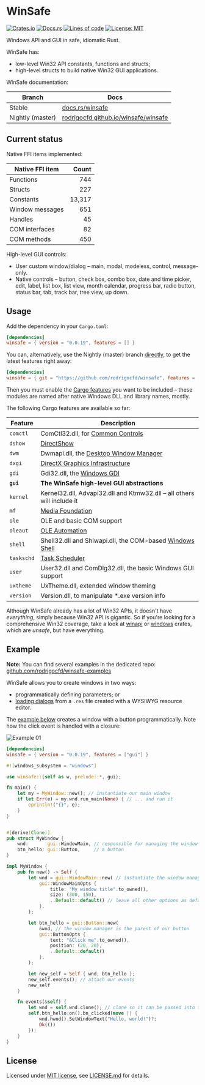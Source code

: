 # WinSafe

[![Crates.io](https://img.shields.io/crates/v/winsafe.svg)](https://crates.io/crates/winsafe)
[![Docs.rs](https://docs.rs/winsafe/badge.svg)](https://docs.rs/winsafe)
[![Lines of code](https://tokei.rs/b1/github/rodrigocfd/winsafe)](https://github.com/rodrigocfd/winsafe)
[![License: MIT](https://img.shields.io/badge/License-MIT-yellow.svg)](https://opensource.org/licenses/MIT)

Windows API and GUI in safe, idiomatic Rust.

WinSafe has:

* low-level Win32 API constants, functions and structs;
* high-level structs to build native Win32 GUI applications.

WinSafe documentation:

| Branch | Docs |
| - | - |
| Stable | [docs.rs/winsafe](https://docs.rs/winsafe) |
| Nightly (master) | [rodrigocfd.github.io/winsafe/winsafe](https://rodrigocfd.github.io/winsafe/winsafe/) |

## Current status

Native FFI items implemented:

| Native FFI item | Count |
| - | -: |
| Functions | 744 |
| Structs | 227 |
| Constants | 13,317 |
| Window messages | 651 |
| Handles | 45 |
| COM interfaces | 82 |
| COM methods | 450 |

High-level GUI controls:

* User custom window/dialog – main, modal, modeless, control, message-only.
* Native controls – button, check box, combo box, date and time picker, edit, label, list box, list view, month calendar, progress bar, radio button, status bar, tab, track bar, tree view, up down.

## Usage

Add the dependency in your `Cargo.toml`:

```toml
[dependencies]
winsafe = { version = "0.0.19", features = [] }
```

You can, alternatively, use the Nightly (master) branch [directly](https://doc.rust-lang.org/cargo/reference/specifying-dependencies.html#specifying-dependencies-from-git-repositories), to get the latest features right away:

```toml
[dependencies]
winsafe = { git = "https://github.com/rodrigocfd/winsafe", features = [] }
```

Then you must enable the [Cargo features](https://doc.rust-lang.org/cargo/reference/features.html#the-features-section) you want to be included – these modules are named after native Windows DLL and library names, mostly.

The following Cargo features are available so far:

| Feature | Description |
| - | - |
| `comctl` | ComCtl32.dll, for [Common Controls](https://learn.microsoft.com/en-us/windows/win32/api/_controls/) |
| `dshow` | [DirectShow](https://learn.microsoft.com/en-us/windows/win32/directshow/directshow) |
| `dwm` | Dwmapi.dll, the [Desktop Window Manager](https://learn.microsoft.com/en-us/windows/win32/dwm/dwm-overview) |
| `dxgi` | [DirectX Graphics Infrastructure](https://learn.microsoft.com/en-us/windows/win32/direct3ddxgi/dx-graphics-dxgi) |
| `gdi` | Gdi32.dll, the [Windows GDI](https://learn.microsoft.com/en-us/windows/win32/gdi/windows-gdi) |
| **`gui`** | **The WinSafe high-level GUI abstractions** |
| `kernel` | Kernel32.dll, Advapi32.dll and Ktmw32.dll – all others will include it |
| `mf` | [Media Foundation](https://learn.microsoft.com/en-us/windows/win32/medfound/microsoft-media-foundation-sdk) |
| `ole` | OLE and basic COM support |
| `oleaut` | [OLE Automation](https://learn.microsoft.com/en-us/windows/win32/api/_automat/) |
| `shell` | Shell32.dll and Shlwapi.dll, the COM-based [Windows Shell](https://learn.microsoft.com/en-us/windows/win32/shell/shell-entry) |
| `taskschd` | [Task Scheduler](https://learn.microsoft.com/en-us/windows/win32/taskschd/task-scheduler-start-page) |
| `user` | User32.dll and ComDlg32.dll, the basic Windows GUI support |
| `uxtheme` | UxTheme.dll, extended window theming |
| `version` | Version.dll, to manipulate *.exe version info |

Although WinSafe already has a lot of Win32 APIs, it doesn't have *everything*, simply because Win32 API is gigantic. So if you're looking for a comprehensive Win32 coverage, take a look at [winapi](https://crates.io/crates/winapi) or [windows](https://crates.io/crates/windows) crates, which are *unsafe*, but have everything.

## Example

**Note:** You can find several examples in the dedicated repo: [github.com/rodrigocfd/winsafe-examples](https://github.com/rodrigocfd/winsafe-examples)

WinSafe allows you to create windows in two ways:

* programmatically defining parameters; or
* [loading dialogs](https://github.com/rodrigocfd/winsafe-examples/tree/master/03_dialog_resources) from a `.res` file created with a WYSIWYG resource editor.

The [example below](https://github.com/rodrigocfd/winsafe-examples/tree/master/01_button_click/) creates a window  with a button programmatically. Note how the click event is handled with a closure:

![Example 01](https://raw.githubusercontent.com/rodrigocfd/winsafe-examples/master/01_button_click/screen.gif)

```toml
[dependencies]
winsafe = { version = "0.0.19", features = ["gui"] }
```

```rust
#![windows_subsystem = "windows"]

use winsafe::{self as w, prelude::*, gui};

fn main() {
    let my = MyWindow::new(); // instantiate our main window
    if let Err(e) = my.wnd.run_main(None) { // ... and run it
        eprintln!("{}", e);
    }
}


#[derive(Clone)]
pub struct MyWindow {
    wnd:       gui::WindowMain, // responsible for managing the window
    btn_hello: gui::Button,     // a button
}

impl MyWindow {
    pub fn new() -> Self {
        let wnd = gui::WindowMain::new( // instantiate the window manager
            gui::WindowMainOpts {
                title: "My window title".to_owned(),
                size: (300, 150),
                ..Default::default() // leave all other options as default
            },
        );

        let btn_hello = gui::Button::new(
            &wnd, // the window manager is the parent of our button
            gui::ButtonOpts {
                text: "&Click me".to_owned(),
                position: (20, 20),
                ..Default::default()
            },
        );

        let new_self = Self { wnd, btn_hello };
        new_self.events(); // attach our events
        new_self
    }

    fn events(&self) {
        let wnd = self.wnd.clone(); // clone so it can be passed into the closure
        self.btn_hello.on().bn_clicked(move || {
            wnd.hwnd().SetWindowText("Hello, world!")?;
            Ok(())
        });
    }
}
```

## License

Licensed under [MIT license](https://opensource.org/licenses/MIT), see [LICENSE.md](LICENSE.md) for details.
